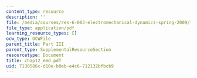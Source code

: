 ```yaml
---
content_type: resource
description: ''
file: /media/courses/res-6-003-electromechanical-dynamics-spring-2009/7130586cd10eb0ebe4c6712132bfbcb9_chap12_emd.pdf
file_type: application/pdf
learning_resource_types: []
ocw_type: OCWFile
parent_title: Part III
parent_type: SupplementalResourceSection
resourcetype: Document
title: chap12_emd.pdf
uid: 7130586c-d10e-b0eb-e4c6-712132bfbcb9
---
```

